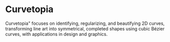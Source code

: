 # Curvetopia
Curvetopia" focuses on identifying, regularizing, and beautifying 2D curves, transforming line art into symmetrical, completed shapes using cubic Bézier curves, with applications in design and graphics.
